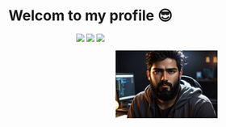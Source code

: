 <h1 align="center">Welcom to my profile 😎 </h1>
<p align="center">
    <a href="https://twitter.com/SALAHEDDIN38731"><img src="https://img.shields.io/badge/twitter-%231FA1F1?style=flat&logo=twitter&logoColor=white"/></a>
    <a href="https://youtube.com/@TheKaleidoscope3301?feature=shared"><img src="https://img.shields.io/badge/youtube-%23FF0000?style=flat&logo=youtube&logoColor=white"/></a>
    <a href="https://instagram.com/salah_eddine_berret?igshid=YTQwZjQ0NmI0OA=="><img src="https://img.shields.io/badge/instagram-%23E4415F?style=flat&logo=instagram&logoColor=white"/></a>
  </p>
<div align="center">
    <img src="im1.jpg" width="40%" align="right" title="Beginner">
</div>
